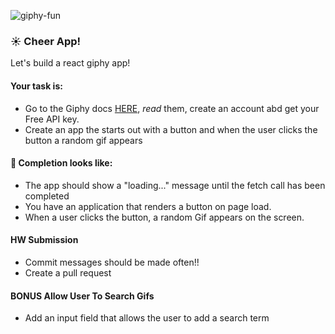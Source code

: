 ![giphy-fun](https://media.giphy.com/media/26xBKJclSF8d57UWs/giphy.gif)

### :sunny: Cheer App!

Let's build a react giphy app!

#### Your task is:
* Go to the Giphy docs [HERE](https://developers.giphy.com/docs/), _read_ them,  create an account abd get your Free API key.
* Create an app the starts out with a button and when the user clicks the button a random gif appears

#### 🚀 Completion looks like:

* The app should show a "loading..." message until the fetch call has been completed
* You have an application that renders a button on page load.
* When a user clicks the button, a random Gif appears on the screen.

#### HW Submission

* Commit messages should be made often!!
* Create a pull request 


#### BONUS Allow User To Search Gifs

* Add an input field that allows the user to add a search term


